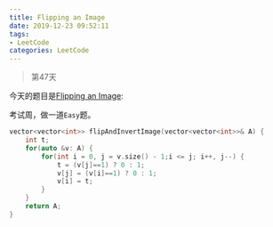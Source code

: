 ```yaml
---
title: Flipping an Image
date: 2019-12-23 09:52:11
tags:
- LeetCode
categories: LeetCode
---
```


> 第47天

今天的题目是[Flipping an Image](https://leetcode.com/problems/flipping-an-image/):

考试周，做一道`Easy`题。

```c++
vector<vector<int>> flipAndInvertImage(vector<vector<int>>& A) {
    int t;
    for(auto &v: A) {
        for(int i = 0, j = v.size() - 1;i <= j; i++, j--) {
            t = (v[j]==1) ? 0 : 1;
            v[j] = (v[i]==1) ? 0 : 1;
            v[i] = t;
        }
    }
    return A;
}
```